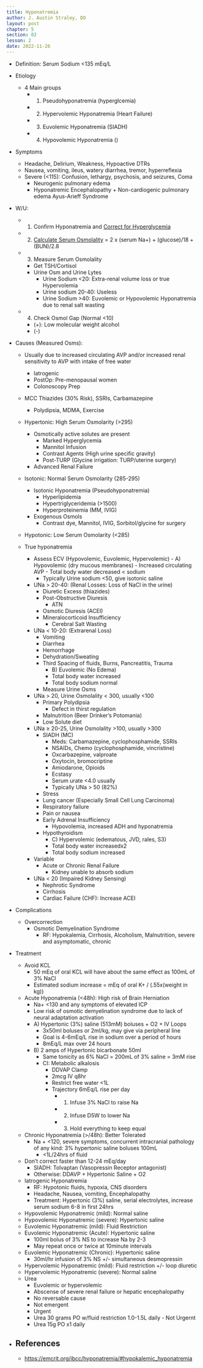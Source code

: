 ```yaml
---
title: Hyponatremia
author: J. Austin Straley, DO
layout: post
chapter: 5
section: 02
lesson: 2
date: 2022-11-26
---
```


<html>
    <meta charset="UTF-8">
    <meta name="viewport" content="width=device-width, initial-scale=1">
    <link href="{{site.baseurl}}/assets/grid/bootstrap-grid.min.css" rel="stylesheet">
    <link href="{{site.baseurl}}/assets/grid/grid.css" rel="stylesheet">
    <link rel="stylesheet" href="{{site.baseurl}}/assets/gitbook/gitbook-plugin-fontsettings/website.css">
    <link rel="stylesheet" href="{{site.baseurl}}/assets/gitbook/gitbook-plugin-search-pro/search.css">
    <link rel="stylesheet" href="{{site.baseurl}}/assets/gitbook/gitbook-plugin-back-to-top-button/plugin.css">
    <link rel="stylesheet" href="{{site.baseurl}}/assets/gitbook/style.css">
    <link rel="stylesheet" href="{{site.baseurl}}/assets/gitbook/rouge/{{ site.syntax_highlighter_style | default: 'colorful' }}.css">
    <meta name="HandheldFriendly" content="true"/>
    <meta name="viewport" content="width=device-width, initial-scale=1, user-scalable=no">
    <meta name="apple-mobile-web-app-capable" content="yes">
    <meta name="apple-mobile-web-app-status-bar-style" content="black">
    <link rel="apple-touch-icon-precomposed" sizes="152x152" href="{{site.baseurl}}/assets/gitbook/images/apple-touch-icon-precomposed-152.png">
    <link rel="shortcut icon" href="{{site.baseurl}}/{{site.favicon_path}}" type="image/x-icon">
    <style>
        .p {
            color: #B8B8B8;
        }
        .p1 {
            color
        }
    </style>
</html>

-   Definition: Serum Sodium <135 mEq/L
-	Etiology
    - 4 Main groups
        - 1) Pseudohyponatremia (hyperglcemia)
        - 2) Hypervolemic Hyponatremia (Heart Failure)
        - 3) Euvolemic Hyponatremia (SIADH)
        - 4) Hypovolemic Hyponatremia ()
-	Symptoms
    -	Headache, Delirium, Weakness, Hypoactive DTRs
    -	Nausea, vomiting, ileus, watery diarrhea, tremor, hyperreflexia
    -	Severe (<115): Confusion, lethargy, psychosis, and seizures, Coma
        -	Neurogenic pulmonary edema
        -   Hyponatremic Encephalopathy + Non-cardiogenic pulmonary edema
            Ayus-Arieff Syndrome
-	W/U: 
    -	1) Confirm Hyponatremia and [Correct for Hyperglycemia][3]
    -	2) [Calculate Serum Osmolality][4] = 2 x (serum Na+) + (glucose)/18 + (BUN)/2.8
    -	3) Measure Serum Osmolality
        -	Get TSH/Cortisol
        -	Urine Osm and Urine Lytes
            -	Urine Sodium <20: Extra-renal volume loss or true Hypervolemia
            -	Urine sodium 20-40: Useless
            -	Urine Sodium >40: Euvolemic or Hypovolemic Hyponatremia due to renal salt wasting
    -	4) Check Osmol Gap (Normal <10)
        -	(+): Low molecular weight alcohol
        -	(-)
-	Causes (Measured Osms):
 
    -	Usually due to increased circulating AVP and/or increased renal sensitivity to AVP with intake of free water
        -	Iatrogenic
        -	PostOp: Pre-menopausal women
        -	Colonoscopy Prep
    -	MCC Thiazides (30% Risk), SSRIs, Carbamazepine
        -	Polydipsia, MDMA, Exercise

    -	Hypertonic: High Serum Osmolarity (>295)
        -	Osmotically active solutes are present
            -	Marked Hyperglycemia
            -	Mannitol Infusion
            -	Contrast Agents (High urine specific gravity)
            -	Post-TURP (Glycine irrigation: TURP/uterine surgery)
        -	Advanced Renal Failure
    -	Isotonic: Normal Serum Osmolarity (285-295)
        -	Isotonic Hyponatremia (Pseudohyponatremia)
            -	Hyperlipidemia
            -	Hypertriglyceridemia (>1500)
            -	Hyperproteinemia (MM, IVIG)
        -	Exogenous Osmols
            -	Contrast dye, Mannitol, IVIG, Sorbitol/glycine for surgery
    -	Hypotonic: Low Serum Osmolarity (<285)
    -	True hyponatremia
        -	Assess ECV (Hypovolemic, Euvolemic, Hypervolemic)
                -	A) Hypovolemic (dry mucous membranes)
                -	Increased circulating AVP
                -	Total body water decreased < sodium
            -	Typically Urine sodium <50, give isotonic saline 
        -	UNa > 20-40: (Renal Losses: Loss of NaCl in the urine)
            -	Diuretic Excess (thiazides)
            -	Post-Obstructive Diuresis
                -	ATN
            -	Osmotic Diuresis (ACEI)
            -	Mineralocorticoid Insufficiency
                -	Cerebral Salt Wasting
        -	UNa < 10-20: (Extrarenal Loss)
            -	Vomiting
            -	Diarrhea
            -	Hemorrhage
            -	Dehydration/Sweating
            -	Third Spacing of fluids, Burns, Pancreatitis, Trauma
                -	B) Euvolemic (No Edema)
                -	Total body water increased
                -	Total body sodium normal
            -	Measure Urine Osms
        -	UNa > 20, Urine Osmolality < 300, usually <100
            -	Primary Polydipsia
                -	Defect in thirst regulation
            -	Malnutrition (Beer Drinker’s Potomania)
            -	Low Solute diet
        -	UNa ≥ 20-25, Urine Osmolality >100, usually >300
            -	SIADH (MC)
                -	Meds: Carbamazepine, cyclophosphamide, SSRIs
                -	NSAIDs, Chemo (cyclophosphamide, vincristine)
                -	Oxcarbazepine, valproate
                -	Oxytocin, bromocriptine
                -	Amiodarone, Opioids
                -	Ecstasy
                -	Serum urate <4.0 usually
                -	Typically UNa > 50 (82%)
            -	Stress
            -	Lung cancer (Especially Small Cell Lung Carcinoma)
            -	Respiratory failure
            -	Pain or nausea
            -	Early Adrenal Insufficiency
                -	Hypovolemia, increased ADH and hyponatremia
            -	Hypothyroidism
                -	C) Hypervolemic (edematous, JVD, rales, S3)
                -	Total body water increasedx2
                -	Total body sodium increased
        -	Variable
            -	Acute or Chronic Renal Failure
                -	Kidney unable to absorb sodium
        -	UNa < 20 (Impaired Kidney Sensing)
            -	Nephrotic Syndrome
            -	Cirrhosis
            -	Cardiac Failure (CHF): Increase ACEI 
-	Complications
    - Overcorrection
        - Osmotic Demyelination Syndrome
            - RF: Hypokalemia, Cirrhosis, Alcoholism, Malnutrition, severe and asymptomatic, chronic
-   Treatment
    -	Avoid KCL
        -	50 mEq of oral KCL will have about the same effect as 100mL of 3% NaCl
        -	Estimated sodium increase = mEq of oral K+ / (.55x(weight in kg))
    -	Acute Hyponatremia (<48h): High risk of Brain Herniation
        -	Na+ <130 and any symptoms of elevated ICP
        -	Low risk of osmotic demyelination syndrome due to lack of neural adaptation activation
        -	A) Hypertonic (3%) saline (513mM) boluses + O2 + IV Loops
            -	3x50ml boluses or 2ml/kg, may give via peripheral line
            -	Goal is 4-6mEq/L rise in sodium over a period of hours
            -	8mEq/L max over 24 hours
        -	B) 2 amps of Hypertonic bicarbonate 50ml
            -	Same tonicity as 6% NaCl = 200mL of 3% saline = 3mM rise
            -	CI: Metabolic alkalosis
                -	DDVAP Clamp
                -	2mcg IV q8hr
                -	Restrict free water <1L
                -	Trajectory 6mEq/L rise per day
                    -	1) Infuse 3% NaCl to raise Na
                    -	2) Infuse D5W to lower Na
                    -	3) Hold everything to keep equal
    -	Chronic Hyponatremia (>/48h): Better Tolerated
        -	Na + <120, severe symptoms, concurrent intracranial pathology of any kind: 3% hypertonic saline boluses 100mL
            -	<1L/24hrs of fluid
    -	Don’t correct faster than 12-24 mEq/day
        -	SIADH: Tolvaptan (Vasopressin Receptor antagonist)
        -	Otherwise: DDAVP + Hypertonic Saline + O2
    -	Iatrogenic Hyponatremia
        -	RF: Hypotonic fluids, hypoxia, CNS disorders
        -	Headache, Nausea, vomiting, Encephalopathy
        -	Treatment: Hypertonic (3%) saline, serial electrolytes, increase serum sodium 6-8 in first 24hrs
    -	Hypovolemic Hyponatremic (mild): Normal saline
    -	Hypovolemic Hyponatremic (severe): Hypertonic saline
    -	Euvolemic Hyponatremic (mild): Fluid Restriction
    -	Euvolemic Hyponatremic (Acute): Hypertonic saline
        -	100ml bolus of 3% NS to increase Na by 2-3
        -	May repeat once or twice at 10minute intervals
    -	Euvolemic Hyponatremic (Chronic): Hypertonic saline
        -	30ml/hr infusion of 3% NS +/- simultaneous desmopressin
    -	Hypervolemic Hyponatremic (mild): Fluid restriction +/- loop diuretic
    -	Hypervolemic Hyponatremic (severe): Normal saline
    -	Urea
        -	Euvolemic or hypervolemic
        -	Abscense of severe renal failure or hepatic encephalopathy
        -	No reversable cause
        -	Not emergent
        -	Urgent
        -	Urea 30 grams PO w/fluid restriction 1.0-1.5L daily
                -	Not Urgernt
        -	Urea 15g PO x1 daily






- References
    - 
    - https://emcrit.org/ibcc/hyponatremia/#hypokalemic_hyponatremia


[1]: https://www.mdcalc.com/calc/113/free-water-deficit-hypernatremia
[2]: https://doi.org/10.2215/CJN.10640918
[3]: https://www.mdcalc.com/calc/50/sodium-correction-hyperglycemia
[4]: https://www.mdcalc.com/calc/91/serum-osmolality-osmolarity



